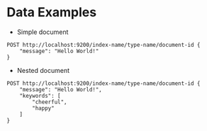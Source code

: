 # Data Examples #

* Simple document
```
POST http://localhost:9200/index-name/type-name/document-id {
	"message": "Hello World!"
}
```
* Nested document
```
POST http://localhost:9200/index-name/type-name/document-id {
	"message": "Hello World!",
	"keywords": [
		"cheerful",
		"happy"
	]
}
```
